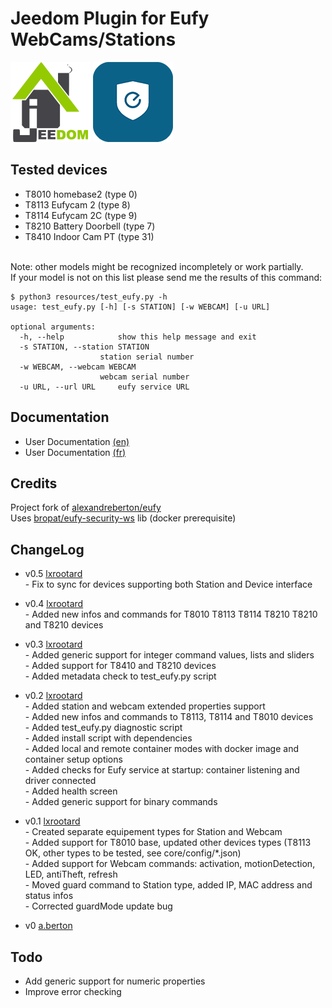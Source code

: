 # Jeedom Plugin for Eufy WebCams/Stations

![Logo Jeedom](docs/images/jeedom.png)
![Logo Plugin](docs/images/eufy.png)

## Tested devices
- T8010 homebase2 (type 0)
- T8113 Eufycam 2 (type 8)
- T8114 Eufycam 2C (type 9)
- T8210 Battery Doorbell (type 7)
- T8410 Indoor Cam PT (type 31)

<br>Note: other models might be recognized incompletely or work partially.
<br>If your model is not on this list please send me the results of this command:

    $ python3 resources/test_eufy.py -h
    usage: test_eufy.py [-h] [-s STATION] [-w WEBCAM] [-u URL]

    optional arguments:
      -h, --help            show this help message and exit
      -s STATION, --station STATION
                        station serial number
      -w WEBCAM, --webcam WEBCAM
                        webcam serial number
      -u URL, --url URL     eufy service URL

## Documentation

- User Documentation [(en)](docs/en_US/index.md)
- User Documentation [(fr)](docs/fr_FR/index.md)

## Credits
Project fork of [alexandreberton/eufy](https://github.com/alexandreberton/eufy)
<br>Uses [bropat/eufy-security-ws](https://github.com/bropat/eufy-security-ws) lib (docker prerequisite)

## ChangeLog

* v0.5 [lxrootard](https://github.com/lxrootard)
<br> - Fix to sync for devices supporting both Station and Device interface 

* v0.4 [lxrootard](https://github.com/lxrootard)
<br> - Added new infos and commands for T8010 T8113 T8114 T8210 T8210 and T8210 devices

* v0.3 [lxrootard](https://github.com/lxrootard)
<br> - Added generic support for integer command values, lists and sliders
<br> - Added support for T8410 and T8210 devices
<br> - Added metadata check to test_eufy.py script

* v0.2 [lxrootard](https://github.com/lxrootard)
<br> - Added station and webcam extended properties support
<br> - Added new infos and commands to T8113, T8114 and T8010 devices
<br> - Added test_eufy.py diagnostic script
<br> - Added install script with dependencies
<br> - Added local and remote container modes with docker image and container setup options
<br> - Added checks for Eufy service at startup: container listening and driver connected
<br> - Added health screen
<br> - Added generic support for binary commands

* v0.1 [lxrootard](https://github.com/lxrootard) 
<br> - Created separate equipement types for Station and Webcam 
<br> - Added support for T8010 base, updated other devices types (T8113 OK, other types to be tested, see core/config/*.json)
<br> - Added support for Webcam commands: activation, motionDetection, LED, antiTheft, refresh
<br> - Moved guard command to Station type, added IP, MAC address and status infos
<br> - Corrected guardMode update bug

* v0 [a.berton](https://github.com/alexandreberton)

## Todo
* Add generic support for numeric properties
* Improve error checking

